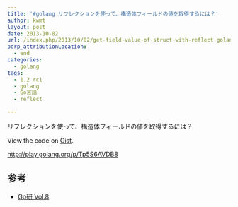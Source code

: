 ```yaml
---
title: '#golang リフレクションを使って、構造体フィールドの値を取得するには？'
author: kwmt
layout: post
date: 2013-10-02
url: /index.php/2013/10/02/get-field-value-of-struct-with-reflect-golang/
pdrp_attributionLocation:
  - end
categories:
  - golang
tags:
  - 1.2 rc1
  - golang
  - Go言語
  - reflect

---
```

リフレクションを使って、構造体フィールドの値を取得するには？

<div class="oembed-gist">
  <noscript>
    View the code on <a href="https://gist.github.com/kwmt/6792088">Gist</a>.
  </noscript>
</div>

<a href="http://play.golang.org/p/Tp5S6AVDB8" target="_blank">http://play.golang.org/p/Tp5S6AVDB8</a>

## 参考

  * <a href="https://github.com/goken/goken/blob/master/goken08-reflect/goken08-reflect.md" target="_blank">Go研 Vol.8</a>